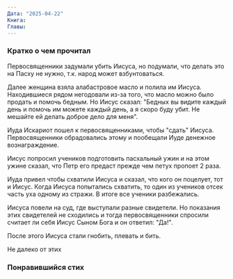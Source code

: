 ```yaml
---
Дата: "2025-04-22"
Книга: 
Главы:
---
```

### Кратко о чем прочитал
Первосвященники задумали убить Иисуса, но подумали, что делать это на Пасху не нужно, т.к. народ может взбунтоваться.

Далее женщина взяла алабастровое масло и полила им Иисуса. Находившиеся рядом негодовали из-за того, что масло можно было продать и помочь бедным. Но Иисус сказал: "Бедных вы видите каждый день и помочь им можете каждый день, а я скоро буду убит. Не мешайте ей делать доброе дело для меня".

Иуда Искариот пошел к первосвященниками, чтобы "сдать" Иисуса. Первосвященники обрадовались этому и пообещали Иуде денежное вознаграждение.

Иисус попросил учеников подготовить пасхальный ужин и на этом ужине сказал, что Петр его предаст прежде чем петух пропоет 2 раза.

Иуда привел чтобы схватили Иисуса и сказал, что кого он поцелует, тот и Иисус. Когда Иисуса попытались схватить, то один из учеников отсек часть уха одному из стражи. В итоге все ученики разбежались.

Иисуса повели на суд, где выступали разные свидетели. Но показания этих свидетелей не сходились и тогда первосвященники спросили считает ли себя Иисус Сыном Бога и он ответил: "Да!".

После этого Иисуса стали гнобить, плевать и бить.

Не далеко от этих 




### Понравившийся стих


